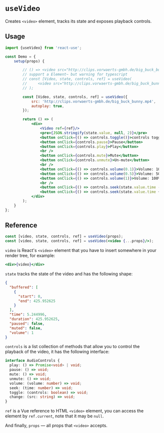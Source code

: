 # `useVideo`

Creates `<video>` element, tracks its state and exposes playback controls.


## Usage

```jsx
import {useVideo} from 'react-use';

const Demo = {
    setup(props) {

        // () => <video src="http://clips.vorwaerts-gmbh.de/big_buck_bunny.mp4" autoPlay={true}/>
        // support a Element~ but warning for typescript
        // const [Video, state, controls, ref] = useVideo(
        //     <video src="http://clips.vorwaerts-gmbh.de/big_buck_bunny.mp4" autoPlay={true}/>
        // );

        const [Video, state, controls, ref] = useVideo({
            src: 'http://clips.vorwaerts-gmbh.de/big_buck_bunny.mp4',
            autoplay: true,
        });

        return () => (
            <div>
                <Video ref={ref}/>
                <pre>{JSON.stringify(state.value, null, 2)}</pre>
                <button onClick={() => controls.toggle()}>controls toggle</button>
                <button onClick={controls.pause}>Pause</button>
                <button onClick={controls.play}>Play</button>
                <br />
                <button onClick={controls.mute}>Mute</button>
                <button onClick={controls.unmute}>Un-mute</button>
                <br />
                <button onClick={() => controls.volume(0.1)}>Volume: 10%</button>
                <button onClick={() => controls.volume(0.5)}>Volume: 50%</button>
                <button onClick={() => controls.volume(1)}>Volume: 100%</button>
                <br />
                <button onClick={() => controls.seek(state.value.time - 5)}>-5 sec</button>
                <button onClick={() => controls.seek(state.value.time + 5)}>+5 sec</button>
            </div>
        );
    }
};
```


## Reference

```jsx
const [video, state, controls, ref] = useVideo(props);
const [video, state, controls, ref] = useVideo(<video {...props}/>);
```

`video` is React's `<video>` element that you have to insert somewhere in your
render tree, for example:

```jsx
<div>{video}</div>
```

`state` tracks the state of the video and has the following shape:

```json
{
  "buffered": [
    {
      "start": 0,
      "end": 425.952625
    }
  ],
  "time": 5.244996,
  "duration": 425.952625,
  "paused": false,
  "muted": false,
  "volume": 1
}
```

`controls` is a list collection of methods that allow you to control the
playback of the video, it has the following interface:

```ts
interface AudioControls {
  play: () => Promise<void> | void;
  pause: () => void;
  mute: () => void;
  unmute: () => void;
  volume: (volume: number) => void;
  seek: (time: number) => void;
  toggle: (controls: boolean) => void;
  change: (src: string) => void;
}
```

`ref` is a Vue reference to HTML `<video>` element, you can access the element by
`ref.current`, note that it may be `null`.

And finally, `props` &mdash; all props that `<video>` accepts.